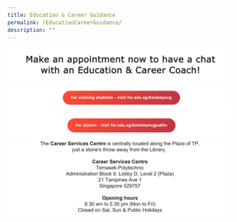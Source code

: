 ```yaml
---
title: Education & Career Guidance
permalink: /EducationCareerGuidance/
description: ""
---
```

![](/images/Asset/Microsite1_3.png) [![](/images/Asset/Microsite2.png)](https://for.edu.sg/bookmyecg) [![](/images/Asset/Microsite3.png)](https://for.edu.sg/bookmyecgpublic) <br/> ![](/images/Asset/Microsite01_4.png)